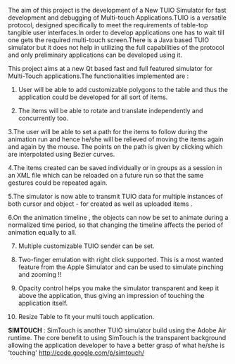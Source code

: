 The aim of this project is the development of a New TUIO Simulator for fast development and debugging of Multi-touch Applications.TUIO is a versatile protocol, designed specifically to meet the requirements of table-top tangible user interfaces.In order to develop applications one has to wait till one gets the required multi-touch screen.There is a Java based TUIO simulator but it does not help in utilizing the full capabilities of the protocol and only preliminary applications can be developed using it.

This project aims at a new Qt based fast and full featured simulator for Multi-Touch applications.The functionalities implemented are  :

1. User will be able to add customizable polygons to the table and thus the application could be developed for all sort of items.

2. The items will be able to rotate and translate independently and concurrently too.

3.The user will be able to set a path for the items to follow during the animation run and hence he/she will be relieved of moving the items again and again by the mouse.
The points on the path is given by clicking which are interpolated using Bezier curves.

4.The items created can be saved individually or in groups as a session in an XML file which can be reloaded on a future run so that the same gestures could be repeated again.

5.The simulator is now able to transmit TUIO data for multiple instances of both cursor and object - for created as well as  uploaded items .

6.On the animation timeline , the objects can now be set to animate during a normalized time period, so that changing the timeline affects the period of animation equally to all.

7. Multiple customizable TUIO sender can be set.

8. Two-finger emulation with right click supported. This is a most wanted feature from the  Apple Simulator and can be used to simulate pinching and zooming !!

9. Opacity control helps you make the simulator transparent and keep it above the application, thus giving an impression of touching the application itself.

10. Resize Table to fit your multi touch application.



**SIMTOUCH** : SimTouch is another TUIO simulator build using the Adobe Air runtime. The core benefit to using SimTouch is the transparent background allowing the application developer to have a better grasp of what he/she is 'touching'
http://code.google.com/p/simtouch/